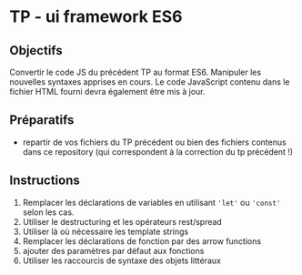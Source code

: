 # TP - ui framework ES6

## Objectifs
Convertir le code JS du précédent TP au format ES6. Manipuler les nouvelles syntaxes apprises en cours.
Le code JavaScript contenu dans le fichier HTML fourni devra également être mis à jour.

## Préparatifs
- repartir de vos fichiers du TP précédent ou bien des fichiers contenus dans ce repository (qui correspondent à la correction du tp précédent !)

## Instructions
1. Remplacer les déclarations de variables en utilisant `'let'` ou `'const'` selon les cas.
2. Utiliser le destructuring et les opérateurs rest/spread
3. Utiliser là où nécessaire les template strings
4. Remplacer les déclarations de fonction par des arrow functions
5. ajouter des paramètres par défaut aux fonctions
6. Utiliser les raccourcis de syntaxe des objets littéraux
